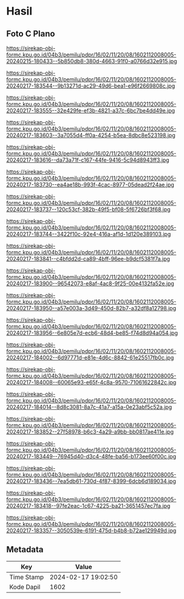 # Hasil

## Foto C Plano

https://sirekap-obj-formc.kpu.go.id/04b3/pemilu/pdpr/16/02/11/20/08/1602112008005-20240215-180433--5b850db8-380d-4663-91f0-a0766d32e915.jpg

https://sirekap-obj-formc.kpu.go.id/04b3/pemilu/pdpr/16/02/11/20/08/1602112008005-20240217-183544--9b13271d-ac29-49d6-bea1-e96f2669808c.jpg

https://sirekap-obj-formc.kpu.go.id/04b3/pemilu/pdpr/16/02/11/20/08/1602112008005-20240217-183555--32e429fe-ef3b-4821-a37c-6bc7be4dd49e.jpg

https://sirekap-obj-formc.kpu.go.id/04b3/pemilu/pdpr/16/02/11/20/08/1602112008005-20240217-183603--3a7055d4-ff0a-4254-b5ea-8dbc8e523198.jpg

https://sirekap-obj-formc.kpu.go.id/04b3/pemilu/pdpr/16/02/11/20/08/1602112008005-20240217-183616--da73a71f-c167-44fe-9416-5c94d8943ff3.jpg

https://sirekap-obj-formc.kpu.go.id/04b3/pemilu/pdpr/16/02/11/20/08/1602112008005-20240217-183730--ea4ae18b-993f-4cac-8977-05dead2f24ae.jpg

https://sirekap-obj-formc.kpu.go.id/04b3/pemilu/pdpr/16/02/11/20/08/1602112008005-20240217-183737--120c53cf-382b-49f5-bf08-5f6726bf3f68.jpg

https://sirekap-obj-formc.kpu.go.id/04b3/pemilu/pdpr/16/02/11/20/08/1602112008005-20240217-183744--3422f10c-92e4-416a-af1d-1d120e389103.jpg

https://sirekap-obj-formc.kpu.go.id/04b3/pemilu/pdpr/16/02/11/20/08/1602112008005-20240217-183841--c4bfdd2d-ca89-4bff-96ee-b9dcf5381f7a.jpg

https://sirekap-obj-formc.kpu.go.id/04b3/pemilu/pdpr/16/02/11/20/08/1602112008005-20240217-183900--96542073-e8af-4ac8-9f25-00e4132fa52e.jpg

https://sirekap-obj-formc.kpu.go.id/04b3/pemilu/pdpr/16/02/11/20/08/1602112008005-20240217-183950--a57e003a-3d49-450d-82b7-a32df8a12798.jpg

https://sirekap-obj-formc.kpu.go.id/04b3/pemilu/pdpr/16/02/11/20/08/1602112008005-20240217-183956--6e805e7d-ecb6-48d4-be85-f74d8d94a054.jpg

https://sirekap-obj-formc.kpu.go.id/04b3/pemilu/pdpr/16/02/11/20/08/1602112008005-20240217-184002--6d97771d-e81e-4d6c-8842-61e25517fb0c.jpg

https://sirekap-obj-formc.kpu.go.id/04b3/pemilu/pdpr/16/02/11/20/08/1602112008005-20240217-184008--60065e93-e65f-4c8a-9570-71061622842c.jpg

https://sirekap-obj-formc.kpu.go.id/04b3/pemilu/pdpr/16/02/11/20/08/1602112008005-20240217-184014--8d8c3081-8a7c-41a7-a15a-0e23abf5c52a.jpg

https://sirekap-obj-formc.kpu.go.id/04b3/pemilu/pdpr/16/02/11/20/08/1602112008005-20240217-183852--27f58978-b6c3-4a29-a9bb-bb0817ae411e.jpg

https://sirekap-obj-formc.kpu.go.id/04b3/pemilu/pdpr/16/02/11/20/08/1602112008005-20240217-183449--76945d40-d3c4-48fe-ba56-b173ee60f00c.jpg

https://sirekap-obj-formc.kpu.go.id/04b3/pemilu/pdpr/16/02/11/20/08/1602112008005-20240217-183436--7ea5db61-730d-4f87-8399-6dcb6d189034.jpg

https://sirekap-obj-formc.kpu.go.id/04b3/pemilu/pdpr/16/02/11/20/08/1602112008005-20240217-183418--97fe2eac-1c67-4225-ba21-3651457ec7fa.jpg

https://sirekap-obj-formc.kpu.go.id/04b3/pemilu/pdpr/16/02/11/20/08/1602112008005-20240217-183357--3050539e-6191-475d-b4b8-b72ae129949d.jpg


## Metadata

| Key        | Value               |
| ---------- | ------------------- |
| Time Stamp | 2024-02-17 19:02:50 |
| Kode Dapil | 1602                |




